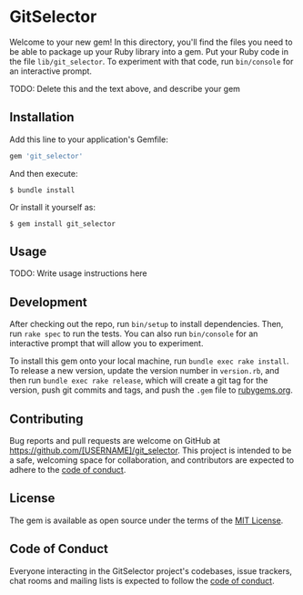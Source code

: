 # GitSelector

Welcome to your new gem! In this directory, you'll find the files you need to be able to package up your Ruby library into a gem. Put your Ruby code in the file `lib/git_selector`. To experiment with that code, run `bin/console` for an interactive prompt.

TODO: Delete this and the text above, and describe your gem

## Installation

Add this line to your application's Gemfile:

```ruby
gem 'git_selector'
```

And then execute:

    $ bundle install

Or install it yourself as:

    $ gem install git_selector

## Usage

TODO: Write usage instructions here

## Development

After checking out the repo, run `bin/setup` to install dependencies. Then, run `rake spec` to run the tests. You can also run `bin/console` for an interactive prompt that will allow you to experiment.

To install this gem onto your local machine, run `bundle exec rake install`. To release a new version, update the version number in `version.rb`, and then run `bundle exec rake release`, which will create a git tag for the version, push git commits and tags, and push the `.gem` file to [rubygems.org](https://rubygems.org).

## Contributing

Bug reports and pull requests are welcome on GitHub at https://github.com/[USERNAME]/git_selector. This project is intended to be a safe, welcoming space for collaboration, and contributors are expected to adhere to the [code of conduct](https://github.com/[USERNAME]/git_selector/blob/master/CODE_OF_CONDUCT.md).


## License

The gem is available as open source under the terms of the [MIT License](https://opensource.org/licenses/MIT).

## Code of Conduct

Everyone interacting in the GitSelector project's codebases, issue trackers, chat rooms and mailing lists is expected to follow the [code of conduct](https://github.com/[USERNAME]/git_selector/blob/master/CODE_OF_CONDUCT.md).
